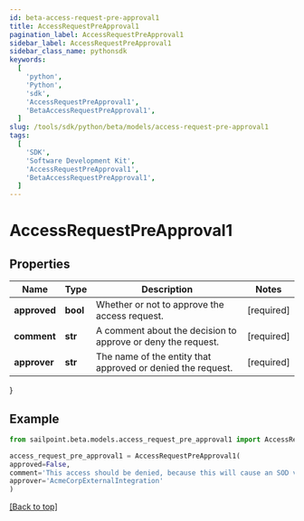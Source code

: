```yaml
---
id: beta-access-request-pre-approval1
title: AccessRequestPreApproval1
pagination_label: AccessRequestPreApproval1
sidebar_label: AccessRequestPreApproval1
sidebar_class_name: pythonsdk
keywords:
  [
    'python',
    'Python',
    'sdk',
    'AccessRequestPreApproval1',
    'BetaAccessRequestPreApproval1',
  ]
slug: /tools/sdk/python/beta/models/access-request-pre-approval1
tags:
  [
    'SDK',
    'Software Development Kit',
    'AccessRequestPreApproval1',
    'BetaAccessRequestPreApproval1',
  ]
---
```


# AccessRequestPreApproval1

## Properties

| Name | Type | Description | Notes |
| --- | --- | --- | --- |
| **approved** | **bool** | Whether or not to approve the access request. | [required] |
| **comment** | **str** | A comment about the decision to approve or deny the request. | [required] |
| **approver** | **str** | The name of the entity that approved or denied the request. | [required] |

}

## Example

```python
from sailpoint.beta.models.access_request_pre_approval1 import AccessRequestPreApproval1

access_request_pre_approval1 = AccessRequestPreApproval1(
approved=False,
comment='This access should be denied, because this will cause an SOD violation.',
approver='AcmeCorpExternalIntegration'
)

```

[[Back to top]](#)
